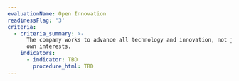 ```yaml
---
evaluationName: Open Innovation
readinessFlag: '3'
criteria:
  - criteria_summary: >-
      The company works to advance all technology and innovation, not just its
      own interests.
    indicators:
      - indicator: TBD
        procedure_html: TBD
---
```


